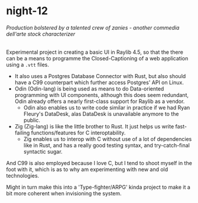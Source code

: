 # night-12
###### *Production bolstered by a talented crew of zanies - another commedia dell'arte stock characterizer*

Experimental project in creating a basic UI in Raylib 4.5, 
  so that the there can be a means to programme the Closed-Captioning of a web application using a `.vtt` files.
  
* It also uses a Postgres Database Connector with Rust, but also should have a C99 counterpart which further access Postgres' API on Linux.
* Odin (Odin-lang) is being used as means to do Data-oriented programming with UI components, 
  although this does seem redundant, Odin already offers a nearly first-class support for Raylib as a vendor.
  * Odin also enables us to write code similar in practice if we had Ryan Fleury's DataDesk, alas DataDesk is unavailable anymore to the public.
* Zig (Zig-lang) is like the little brother to Rust. It just helps us write fast-failing functions/features for C interoptability.
  * Zig enables us to interop with C without use of a lot of dependencies like in Rust, 
    and has a really good testing syntax, and try-catch-final syntactic sugar.
    
 And C99 is also employed because I love C, 
  but I tend to shoot myself in the foot with it, which is as to why am experimenting with new and old technologies.
    
Might in turn make this into a 'Type-fighter/ARPG' kinda project to make it a bit more coherent when invisioning the system.
